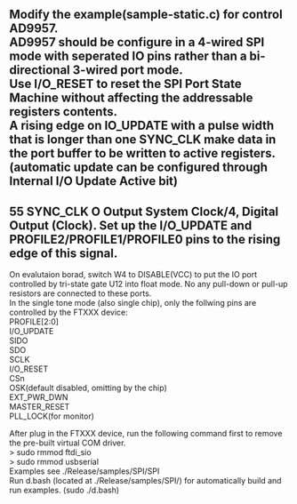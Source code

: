 Modify the example(sample-static.c) for control AD9957.  
AD9957 should be configure in a 4-wired SPI mode with seperated IO pins rather than a bi-directional 3-wired port mode.  
Use I/O_RESET to reset the SPI Port State Machine without affecting the addressable registers contents.  
A rising edge on IO_UPDATE with a pulse width that is longer than one SYNC_CLK make data in the port buffer to be written to active registers. (automatic update can be configured through Internal I/O Update Active bit)   
------  
55 SYNC_CLK O Output System Clock/4, Digital Output (Clock). Set up the I/O_UPDATE and
PROFILE2/PROFILE1/PROFILE0 pins to the rising edge of this signal.  
------  
On evalutaion borad, switch W4 to DISABLE(VCC) to put the IO port controlled by tri-state gate U12 into float mode. No any pull-down or pull-up resistors are connected to these ports.  
In the single tone mode (also single chip), only the follwing pins are controlled by the FTXXX device:  
PROFILE[2:0]  
I/O_UPDATE  
SIDO  
SDO  
SCLK  
I/O_RESET  
CSn  
OSK(default disabled, omitting by the chip)  
EXT_PWR_DWN  
MASTER_RESET  
PLL_LOCK(for monitor)  
  
After plug in the FTXXX device, run the following command first to remove the pre-built virtual COM driver.  
    > sudo rmmod ftdi_sio  
    > sudo rmmod usbserial  
Examples see ./Release/samples/SPI/SPI  
Run d.bash (located at ./Release/samples/SPI/) for automatically build and run examples. (sudo ./d.bash)  
